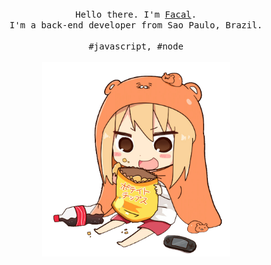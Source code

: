 <p align="center">
  <br>
  <br>
  <br>
  <samp>Hello there. I'm <a href="https://github.com/facalz">Facal</a>.<br> I'm a back-end developer from Sao Paulo, Brazil.<br><br>#javascript, #node</samp>
  <br>
  <br>
  <a href="#">
    <img src="https://raw.githubusercontent.com/facalz/assets/main/readme/picture.png" width="300"/>
  </a>
 </p>
